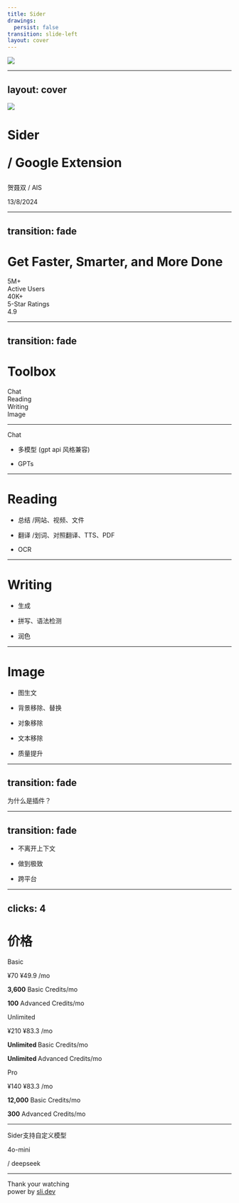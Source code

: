 ```yaml
---
title: Sider 
drawings:
  persist: false
transition: slide-left
layout: cover
---
```



<div flex items-center justify-center>
  <img class="h-30 inline-block" src="/logo.png"/> 
</div>


---
layout: cover
---



<div flex items-center gap-4>
  <img class="h-14 inline-block" src="/logo.png"/> 

  <h1 class="!m-0" slide-text-primary font-500 flex items-end>
    Sider
    <p text-3 class="leading-none">/ Google Extension</p>
  </h1>
  
</div>



贺聂双 / <span text-3>AIS</span>   

<p class="fixed bottom-10 text-3 color-gray">
 13/8/2024
</p>




---
transition:  fade
---

<h1 
  v-motion
  :initial="{ x: 0, y: 190 }"
  :enter="{ x: 0, y: 200 }"
  :click-1="{ x: 0, y: 0 }"
   slide-text-primary text-center font-500 text-12>
  Get Faster, Smarter, and More Done
</h1>

<div h-100 flex class="justify-around">

  <div v-click="1" flex flex-col justify-center items-center>
   <div text-12 font-600>5M+</div>
   <div>Active Users</div>
  </div>

  <div v-click="2" flex flex-col justify-center items-center>
   <div text-12 font-600>40K+</div>
   <div>5-Star Ratings</div>
  </div>


  <div v-click="3" flex flex-col justify-center items-center>
    <div text-12 font-600>4.9</div>
    <div class="color-#F6C360" >
      <carbon-star-filled/>
      <carbon-star-filled/>
      <carbon-star-filled/>
      <carbon-star-filled/>
      <carbon-star-filled/>
    </div>
  </div>

</div>


---
transition:  fade
---

<h1   
  v-motion
  :initial="{ x: 0, y: 190 }"
  :enter="{ x: 0, y: 200 }"
  :click-1="{ x: 0, y: 0 }"
  text-12
  font-500
  text-center>
  <span slide-text-primary>Toolbox</span>
</h1>


<div h-100 flex justify-around>
  <div v-click="1"  flex flex-col justify-center items-center text-12>
    Chat
  </div>

  <div v-click="2"  flex flex-col justify-center items-center text-12>
    Reading
  </div>

  <div v-click="3"  flex flex-col justify-center items-center text-12>
    Writing
  </div>

  <div v-click="4"  flex flex-col justify-center items-center text-12>
    Image
  </div>
</div>



---

<div   
  v-motion
  :initial="{ x: 35, y: 225 }"
  :enter="{ x: 0, y: 0, 'font-weight': 500 }"
  :click-1="{ x: 0, y: 0 }"
  :class="$nav.currentPage === 4 ? 'slide-text-primary':''"
  text-12
  inline-block
  >
  Chat
</div>


<div h-100 text-6 flex flex-col justify-center items-start>
  <div v-click="1">

  - 多模型 <span v-click="2" text-4>(gpt api 风格兼容)</span>
  </div>

  <div v-click="3">

  - GPTs
  </div>
</div>


---


<h1 slide-text-primary inline-block font-500>
  Reading
</h1>



<div h-100 text-6 flex flex-col justify-center items-start>
  <div v-click="1">

  - 总结 <span v-click="2" text-4>/网站、视频、文件</span>
  </div>

  <div v-click="3">

  - 翻译 <span v-click="4" text-4>/划词、对照翻译、TTS、PDF</span>
  </div>

  <div v-click="5">

  - OCR
  </div>
</div>



---


<h1 slide-text-primary inline-block font-500>
  Writing
</h1>



<div h-100 text-6 flex flex-col justify-center items-start>
  <div v-click="1">

  - 生成 
  </div>

  <div v-click="3">

  - 拼写、语法检测 
  </div>

  <div v-click="5">

  - 润色
  </div>
</div>



---


<h1 slide-text-primary inline-block font-500>
  Image
</h1>



<div h-100 text-6 flex flex-col justify-center items-start>
  <div v-click="1">

  - 图生文 
  </div>

  <div v-click="2">

  - 背景移除、替换
  </div>

  <div v-click="3">

  - 对象移除
  </div>


  <div v-click="4">

  - 文本移除
  </div>

  <div v-click="5">

  - 质量提升
  </div>
</div>


--- 
transition:  fade
---

<div h-full flex flex-col items-center justify-center>
  <div class="slide-text-primary text-16 font-500">为什么是插件？</div>
</div>


--- 
transition:  fade
---

<div text-6 h-full flex flex-col items-start justify-center>

<div>

  <div>

  - 不离开上下文
  </div>


  <div v-click="1">

  - 做到极致 
  </div>

  <div v-click="2">

  - 跨平台
  </div>

</div>

</div>

---
clicks: 4
---

<div flex justify-center items-center>
  <h1 slide-text-primary>价格</h1>
</div>


<div h-100 flex items-center justify-around>
 <div v-click="1">
  <p text-10 font-500>Basic</p>
  <p text-6 font-500> 
    <span :class="{'line-through': $clicks=== 4}">¥70</span> <span slide-text-primary v-if="$clicks===4">¥49.9</span> /mo
  </p>
  <p><strong>3,600</strong> Basic Credits/mo</p>
  <p><strong>100</strong> Advanced Credits/mo</p>
 </div>


 <div v-click="3">
  <p text-10 font-500>Unlimited</p>
  <p text-6 font-500> 
    <span :class="{'line-through': $clicks=== 4}">¥210</span> <span slide-text-primary v-if="$clicks===4">¥83.3</span> /mo
  </p>
  <p><strong slide-text-primary>Unlimited </strong>Basic Credits/mo</p>
  <p><strong slide-text-primary>Unlimited </strong>Advanced Credits/mo</p>
 </div>

 <div v-click="2">
  <p text-10 font-500>Pro</p>
  <p text-6 font-500> 
    <span :class="{'line-through': $clicks=== 4}">¥140</span> <span slide-text-primary v-if="$clicks===4">¥83.3</span> /mo
  </p>
  <p><strong>12,000</strong> Basic Credits/mo</p>
  <p><strong>300</strong> Advanced Credits/mo</p>
 </div>
</div>


---

<div h-full flex flex-col items-center justify-center>
  <div v-motion
    :initial="{ x: 0 }"
    :enter="{ x: 0, y: 20 }"
    :click-1="{ x: 0, y: -30 }"
    :leave="{ x: 80 }" 
    class="slide-text-primary text-16 font-500">
    Sider支持自定义模型
  </div>

  <div  flex whitespace-pre>
   <p v-click="1" text-10>4o-mini</p>
   <p v-click="2" text-10> / deepseek</p>
  </div>
</div>




---

<div h-full flex flex-col items-center justify-center>
  <div class="slide-text-primary text-16 font-500">Thank your watching</div>
  <div w-full text-right mr-70 color-gray-300>
    <span>power by </span>
    <a href="https://github.com/sujianqingfeng/talks">
      sli.dev
    </a>
  </div>
</div>